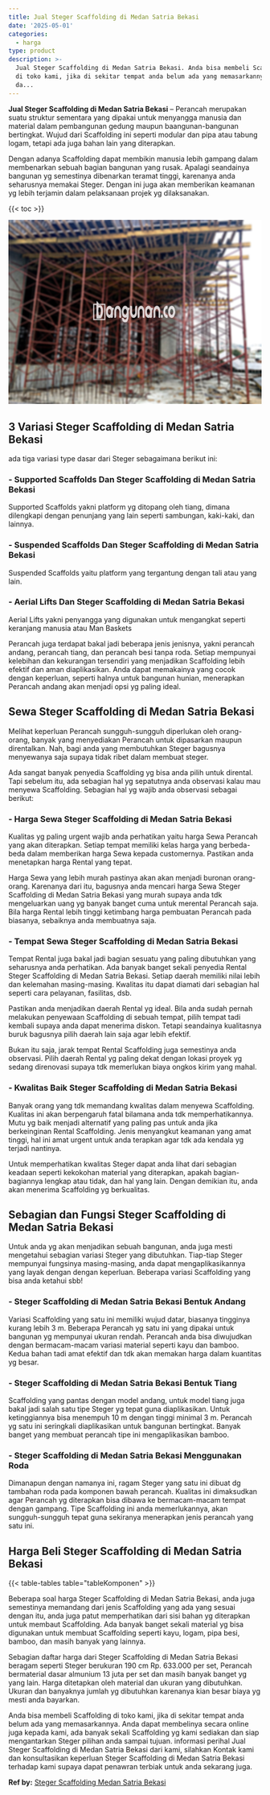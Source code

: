 ```yaml
---
title: Jual Steger Scaffolding di Medan Satria Bekasi
date: '2025-05-01'
categories:
  - harga
type: product
description: >-
  Jual Steger Scaffolding di Medan Satria Bekasi. Anda bisa membeli Scaffolding
  di toko kami, jika di sekitar tempat anda belum ada yang memasarkannya. Anda
  da...
---
```


**Jual Steger Scaffolding di Medan Satria Bekasi** – Perancah merupakan suatu struktur sementara yang dipakai untuk menyangga manusia dan material dalam pembangunan gedung maupun baangunan-bangunan bertingkat. Wujud dari Scaffolding ini seperti modular dan pipa atau tabung logam, tetapi ada juga bahan lain yang diterapkan.

Dengan adanya Scaffolding dapat membikin manusia lebih gampang dalam membenarkan sebuah bagian bangunan yang rusak. Apalagi seandainya bangunan yg semestinya dibenarkan teramat tinggi, karenanya anda seharusnya memakai Steger. Dengan ini juga akan memberikan keamanan yg lebih terjamin dalam pelaksanaan projek yg dilaksanakan.

{{< toc >}}

![Jual Steger Scaffolding di Medan Satria Bekasi](/images/sewa-scaffolding-steger-28.png)

## 3 Variasi Steger Scaffolding di Medan Satria Bekasi

ada tiga variasi type dasar dari Steger sebagaimana berikut ini:

### \- Supported Scaffolds Dan Steger Scaffolding di Medan Satria Bekasi

Supported Scaffolds yakni platform yg ditopang oleh tiang, dimana dilengkapi dengan penunjang yang lain seperti sambungan, kaki-kaki, dan lainnya.

### \- Suspended Scaffolds Dan Steger Scaffolding di Medan Satria Bekasi

Suspended Scaffolds yaitu platform yang tergantung dengan tali atau yang lain.

### \- Aerial Lifts Dan Steger Scaffolding di Medan Satria Bekasi

Aerial Lifts yakni penyangga yang digunakan untuk mengangkat seperti keranjang manusia atau Man Baskets

Perancah juga terdapat bakal jadi beberapa jenis jenisnya, yakni perancah andang, perancah tiang, dan perancah besi tanpa roda. Setiap mempunyai kelebihan dan kekurangan tersendiri yang menjadikan Scaffolding lebih efektif dan aman diaplikasikan. Anda dapat memakainya yang cocok dengan keperluan, seperti halnya untuk bangunan hunian, menerapkan Perancah andang akan menjadi opsi yg paling ideal.

## Sewa Steger Scaffolding di Medan Satria Bekasi

Melihat keperluan Perancah sungguh-sungguh diperlukan oleh orang-orang, banyak yang menyediakan Perancah untuk dipasarkan maupun direntalkan. Nah, bagi anda yang membutuhkan Steger bagusnya menyewanya saja supaya tidak ribet dalam membuat steger.

Ada sangat banyak penyedia Scaffolding yg bisa anda pilih untuk dirental. Tapi sebelum itu, ada sebagian hal yg sepatutnya anda observasi kalau mau menyewa Scaffolding. Sebagian hal yg wajib anda observasi sebagai berikut:

### \- Harga Sewa Steger Scaffolding di Medan Satria Bekasi

Kualitas yg paling urgent wajib anda perhatikan yaitu harga Sewa Perancah yang akan diterapkan. Setiap tempat memiliki kelas harga yang berbeda-beda dalam memberikan harga Sewa kepada customernya. Pastikan anda menetapkan harga Rental yang tepat.

Harga Sewa yang lebih murah pastinya akan akan menjadi buronan orang-orang. Karenanya dari itu, bagusnya anda mencari harga Sewa Steger Scaffolding di Medan Satria Bekasi yang murah supaya anda tdk mengeluarkan uang yg banyak banget cuma untuk merental Perancah saja. Bila harga Rental lebih tinggi ketimbang harga pembuatan Perancah pada biasanya, sebaiknya anda membuatnya saja.

### \- Tempat Sewa Steger Scaffolding di Medan Satria Bekasi

Tempat Rental juga bakal jadi bagian sesuatu yang paling dibutuhkan yang seharusnya anda perhatikan. Ada banyak banget sekali penyedia Rental Steger Scaffolding di Medan Satria Bekasi. Setiap daerah memiliki nilai lebih dan kelemahan masing-masing. Kwalitas itu dapat diamati dari sebagian hal seperti cara pelayanan, fasilitas, dsb.

Pastikan anda menjadikan daerah Rental yg ideal. Bila anda sudah pernah melakukan penyewaan Scaffolding di sebuah tempat, pilih tempat tadi kembali supaya anda dapat menerima diskon. Tetapi seandainya kualitasnya buruk bagusnya pilih daerah lain saja agar lebih efektif.

Bukan itu saja, jarak tempat Rental Scaffolding juga semestinya anda observasi. Pilih daerah Rental yg paling dekat dengan lokasi proyek yg sedang direnovasi supaya tdk memerlukan biaya ongkos kirim yang mahal.

### \- Kwalitas Baik Steger Scaffolding di Medan Satria Bekasi

Banyak orang yang tdk memandang kwalitas dalam menyewa Scaffolding. Kualitas ini akan berpengaruh fatal bilamana anda tdk memperhatikannya. Mutu yg baik menjadi alternatif yang paling pas untuk anda jika berkeinginan Rental Scaffolding. Jenis menyangkut keamanan yang amat tinggi, hal ini amat urgent untuk anda terapkan agar tdk ada kendala yg terjadi nantinya.

Untuk memperhatikan kwalitas Steger dapat anda lihat dari sebagian keadaan seperti kekokohan material yang diterapkan, apakah bagian-bagiannya lengkap atau tidak, dan hal yang lain. Dengan demikian itu, anda akan menerima Scaffolding yg berkualitas.

## Sebagian dan Fungsi Steger Scaffolding di Medan Satria Bekasi

Untuk anda yg akan menjadikan sebuah bangunan, anda juga mesti mengetahui sebagian variasi Steger yang dibutuhkan. Tiap-tiap Steger mempunyai fungsinya masing-masing, anda dapat mengaplikasikannya yang layak dengan dengan keperluan. Beberapa variasi Scaffolding yang bisa anda ketahui sbb!

### \- Steger Scaffolding di Medan Satria Bekasi Bentuk Andang

Variasi Scaffolding yang satu ini memiliki wujud datar, biasanya tingginya kurang lebih 3 m. Beberapa Perancah yg satu ini yang dipakai untuk bangunan yg mempunyai ukuran rendah. Perancah anda bisa diwujudkan dengan bermacam-macam variasi material seperti kayu dan bamboo. Kedua bahan tadi amat efektif dan tdk akan memakan harga dalam kuantitas yg besar.

### \- Steger Scaffolding di Medan Satria Bekasi Bentuk Tiang

Scaffolding yang pantas dengan model andang, untuk model tiang juga bakal jadi salah satu tipe Steger yg tepat guna diaplikasikan. Untuk ketinggiannya bisa menempuh 10 m dengan tinggi minimal 3 m. Perancah yg satu ini seringkali diaplikasikan untuk bangunan bertingkat. Banyak banget yang membuat perancah tipe ini mengaplikasikan bamboo.

### \- Steger Scaffolding di Medan Satria Bekasi Menggunakan Roda

Dimanapun dengan namanya ini, ragam Steger yang satu ini dibuat dg tambahan roda pada komponen bawah perancah. Kualitas ini dimaksudkan agar Perancah yg diterapkan bisa dibawa ke bermacam-macam tempat dengan gampang. Tipe Scaffolding ini anda memerlukannya, akan sungguh-sungguh tepat guna sekiranya menerapkan jenis perancah yang satu ini.

## Harga Beli Steger Scaffolding di Medan Satria Bekasi

{{< table-tables table="tableKomponen" >}}

Beberapa soal harga Steger Scaffolding di Medan Satria Bekasi, anda juga semestinya memandang dari jenis Scaffolding yang ada yang sesuai dengan itu, anda juga patut memperhatikan dari sisi bahan yg diterapkan untuk membaut Scaffolding. Ada banyak banget sekali material yg bisa digunakan untuk membuat Scaffolding seperti kayu, logam, pipa besi, bamboo, dan masih banyak yang lainnya.

Sebagian daftar harga dari Steger Scaffolding di Medan Satria Bekasi beragam seperti Steger berukuran 190 cm Rp. 633.000 per set, Perancah bermaterial dasar almunium 13 juta per set dan masih banyak banget yg yang lain. Harga ditetapkan oleh material dan ukuran yang dibutuhkan. Ukuran dan banyaknya jumlah yg dibutuhkan karenanya kian besar biaya yg mesti anda bayarkan.

Anda bisa membeli Scaffolding di toko kami, jika di sekitar tempat anda belum ada yang memasarkannya. Anda dapat membelinya secara online juga kepada kami, ada banyak sekali Scaffolding yg kami sediakan dan siap mengantarkan Steger pilihan anda sampai tujuan. informasi perihal Jual Steger Scaffolding di Medan Satria Bekasi dari kami, silahkan Kontak kami dan konsultasikan keperluan Steger Scaffolding di Medan Satria Bekasi terhadap kami supaya dapat penawran terbiak untuk anda sekarang juga.

**Ref by:** [Steger Scaffolding Medan Satria Bekasi](https://id.wikipedia.org/wiki/Steger)
